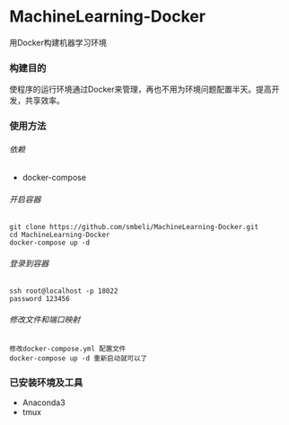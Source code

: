 # MachineLearning-Docker
用Docker构建机器学习环境

### 构建目的
使程序的运行环境通过Docker来管理，再也不用为环境问题配置半天。提高开发，共享效率。

### 使用方法

###### 依赖
* docker-compose


###### 开启容器
```
git clone https://github.com/smbeli/MachineLearning-Docker.git
cd MachineLearning-Docker
docker-compose up -d
```

###### 登录到容器
```
ssh root@localhost -p 18022
password 123456
```

###### 修改文件和端口映射
```
修改docker-compose.yml 配置文件
docker-compose up -d 重新启动就可以了
```

### 已安装环境及工具
* Anaconda3
* tmux
